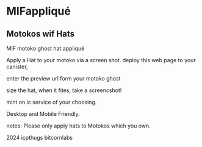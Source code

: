 # MIFappliqué

## Motokos wif Hats

MIF motoko ghost hat appliqué

Apply a Hat to your motoko via a screen shot. 
deploy this web page to your canister, 

enter the preview url form your motoko ghost

size the hat, when it fites, take a screencshot!

mint on ic service of your choosing. 

Desktop and Mobile Friendly.

notes: Please only apply hats to Motokos which you own. 


2024 icpthugs
bitcornlabs
